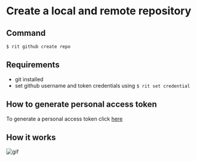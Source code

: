 # Create a local and remote repository

## Command

`$ rit github create repo`

## Requirements

- git installed
- set github username and token credentials using `$ rit set credential`

## How to generate personal access token

To generate a personal access token click [here](https://github.com/settings/tokens)

## How it works

![gif](https://media.giphy.com/media/U5bfisA8omNg52kEG1/giphy.gif)
